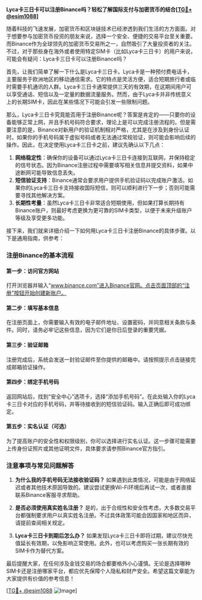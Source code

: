 **Lyca卡三日卡可以注册Binance吗？轻松了解国际支付与加密货币的结合[[TG💪+ @esim1088](https://t.me/s/esim1088)]**

随着科技的飞速发展，加密货币和区块链技术已经渗透到我们生活的方方面面。对于想要参与加密货币投资的朋友来说，选择一个安全、便捷的交易平台至关重要。而Binance作为全球领先的加密货币交易所之一，自然吸引了大量投资者的关注。不过，对于那些身在海外或者使用特定SIM卡（比如Lyca卡三日卡）的用户来说，可能会有疑问：Lyca卡三日卡可以注册Binance吗？

首先，让我们简单了解一下什么是Lyca卡三日卡。Lyca卡是一种预付费电话卡，主要服务于欧洲地区的移动通信需求。它的特点是灵活方便，适合短期旅行者或临时需要手机通讯的人群。Lyca卡三日卡通常提供三天的有效期，在这期间用户可以享受通话、短信以及一定量的数据流量服务。然而，由于Lyca卡并非传统意义上的长期SIM卡，因此在某些情况下可能会引发一些限制问题。

那么，Lyca卡三日卡究竟能否用于注册Binance呢？答案是肯定的——只要你的设备能够正常上网，并且手机号码符合要求，理论上是可以完成注册流程的。但是需要注意的是，Binance对新用户的验证机制相对严格，尤其是在涉及到身份认证时。如果你的手机号码属于虚拟号码或者无法通过常规验证，则可能会影响后续的操作。因此，在决定使用Lyca卡三日卡之前，建议先确认以下几点：

1. **网络稳定性**：确保你的设备可以通过Lyca卡三日卡连接到互联网，并保持稳定的信号状态。因为Binance注册过程中需要填写相关信息并提交资料，如果中途断网可能导致信息丢失。
2. **短信验证支持**：Binance通常会要求用户提供手机验证码以完成账户激活。如果你的Lyca卡三日卡支持接收国际短信，则可以顺利进行下一步；否则可能需要寻找其他解决方案。
3. **长期性考量**：虽然Lyca卡三日卡非常适合短期使用，但如果打算长期持有Binance账户，则最好考虑更换为更可靠的SIM卡类型，以便于未来升级账户等级及享受更多功能。

接下来，我们就来详细介绍一下如何用Lyca卡三日卡注册Binance的具体步骤。以下是通用指南，供参考：

### 注册Binance的基本流程

#### 第一步：访问官方网站
打开浏览器并输入“www.binance.com”进入Binance官网。点击页面顶部的“注册”按钮开始创建新账户。

#### 第二步：填写基本信息
在注册页面上，你需要输入有效的电子邮件地址、设置密码，并同意相关条款与条件。同时，请务必牢记这些信息，因为它们是你日后登录的重要凭据。

#### 第三步：验证邮箱
注册完成后，系统会发送一封验证邮件至你提供的邮箱中。请按照提示点击链接完成邮箱验证操作。

#### 第四步：绑定手机号码
返回网站后，找到“安全中心”选项卡，选择“添加手机号码”。在此处输入你的Lyca卡三日卡对应的手机号码，并等待接收到的短信验证码。输入正确后即可成功绑定。

#### 第五步：实名认证（可选）
为了提高账户的安全性和权限级别，你可以选择进行实名认证。这一步骤可能需要上传身份证照片或其他证明文件，具体要求请参照Binance官方指引。

### 注意事项与常见问题解答

1. **为什么我的手机号码无法接收验证码？**
   如果遇到此类情况，可能是由于网络延迟或者其他技术原因导致的。建议尝试更换Wi-Fi环境后再试一次，或者直接联系Binance客服寻求帮助。

2. **是否必须使用真实姓名注册？**
   是的，出于合规性和安全性考虑，大多数交易平台都强制要求用户以真实姓名注册。不过具体政策可能会因国家和地区而异，请提前查阅相关规定。

3. **Lyca卡三日卡到期后怎么办？**
   如果发现Lyca卡三日卡即将过期，建议尽快充值延长有效期，以免影响正常使用。此外，也可以考虑购买一张长期有效的SIM卡作为替代方案。

最后提醒大家，在任何涉及金钱交易的场合都要格外小心谨慎。无论是选择哪种SIM卡还是注册哪家平台，都应优先保障个人隐私和财产安全。希望这篇文章能为大家提供有价值的参考信息！

[[TG💪+ @esim1088](https://t.me/s/esim1088) ![Image](https://i.postimg.cc/4NQfJmqS/Snipaste-2025-05-13-00-14-12.png)]